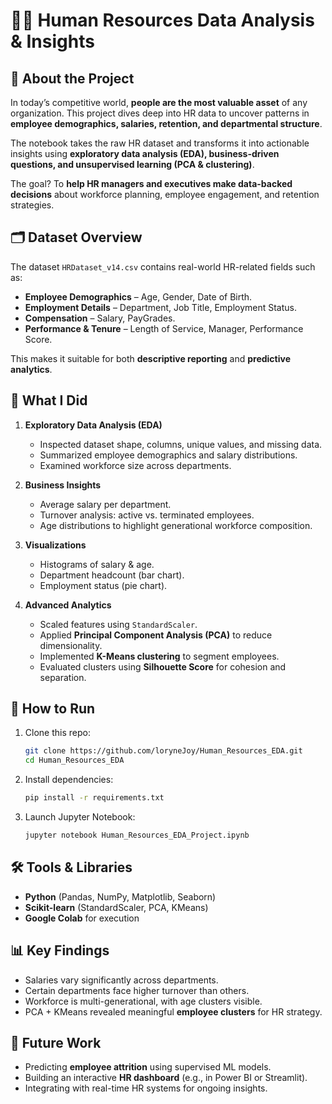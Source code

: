 # 👩‍💼 Human Resources Data Analysis & Insights

## 📌 About the Project

In today’s competitive world, **people are the most valuable asset** of any organization. This project dives deep into HR data to uncover patterns in **employee demographics, salaries, retention, and departmental structure**.

The notebook takes the raw HR dataset and transforms it into actionable insights using **exploratory data analysis (EDA), business-driven questions, and unsupervised learning (PCA & clustering)**.

The goal? To **help HR managers and executives make data-backed decisions** about workforce planning, employee engagement, and retention strategies.

## 🗂️ Dataset Overview

The dataset `HRDataset_v14.csv` contains real-world HR-related fields such as:

* **Employee Demographics** – Age, Gender, Date of Birth.
* **Employment Details** – Department, Job Title, Employment Status.
* **Compensation** – Salary, PayGrades.
* **Performance & Tenure** – Length of Service, Manager, Performance Score.

This makes it suitable for both **descriptive reporting** and **predictive analytics**.

## 🔎 What I Did

1. **Exploratory Data Analysis (EDA)**

   * Inspected dataset shape, columns, unique values, and missing data.
   * Summarized employee demographics and salary distributions.
   * Examined workforce size across departments.

2. **Business Insights**

   * Average salary per department.
   * Turnover analysis: active vs. terminated employees.
   * Age distributions to highlight generational workforce composition.

3. **Visualizations**

   * Histograms of salary & age.
   * Department headcount (bar chart).
   * Employment status (pie chart).

4. **Advanced Analytics**

   * Scaled features using `StandardScaler`.
   * Applied **Principal Component Analysis (PCA)** to reduce dimensionality.
   * Implemented **K-Means clustering** to segment employees.
   * Evaluated clusters using **Silhouette Score** for cohesion and separation.

## 🚀 How to Run

1. Clone this repo:

   ```bash
   git clone https://github.com/loryneJoy/Human_Resources_EDA.git
   cd Human_Resources_EDA
   ```
2. Install dependencies:

   ```bash
   pip install -r requirements.txt
   ```
3. Launch Jupyter Notebook:

   ```bash
   jupyter notebook Human_Resources_EDA_Project.ipynb
   ```

## 🛠️ Tools & Libraries

* **Python** (Pandas, NumPy, Matplotlib, Seaborn)
* **Scikit-learn** (StandardScaler, PCA, KMeans)
* **Google Colab** for execution

## 📊 Key Findings

* Salaries vary significantly across departments.
* Certain departments face higher turnover than others.
* Workforce is multi-generational, with age clusters visible.
* PCA + KMeans revealed meaningful **employee clusters** for HR strategy.

## 🌱 Future Work

* Predicting **employee attrition** using supervised ML models.
* Building an interactive **HR dashboard** (e.g., in Power BI or Streamlit).
* Integrating with real-time HR systems for ongoing insights.
